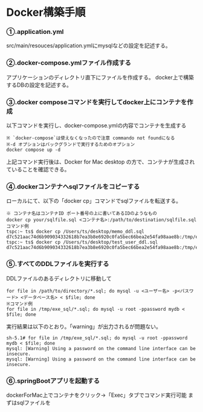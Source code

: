 # Docker構築手順

### ①.application.yml
src/main/resouces/application.ymlにmysqlなどの設定を記述する。

### ②.docker-compose.ymlファイル作成する
アプリケーションのディレクトリ直下にファイルを作成する。
docker上で構築するDBの設定を記述する。

### ③.docker composeコマンドを実行してdocker上にコンテナを作成
以下コマンドを実行し、docker-compose.ymlの内容でコンテナを生成する
```docket
※ `docker-compose`は使えなくなったので注意 commando not foundになる
※-d オプションはバックグランドで実行するためのオプション
docker compose up -d
```
上記コマンド実行後は、Docker for Mac desktop の方で、コンテナが生成されていることを確認できる。

### ④.dockerコンテナへsqlファイルをコピーする
ローカルにて、以下の「docker cp」コマンドでsqlファイルを転送する。
```
※ コンテナ名はコンテナID ポート番号の上に書いてあるIDのようなもの
docker cp your/sqlfile.sql <コンテナ名>:/path/to/destination/sqlfile.sql
コマンド例
tspc:~ ts$ docker cp /Users/ts/desktop/memo_ddl.sql d7c521aac74d6b909034332618b7ea3b8e6920c0fa5bec66bea2e54fa98aae8b:/tmp/exe_sql/memo_ddl.sql
tspc:~ ts$ docker cp /Users/ts/desktop/test_user_ddl.sql d7c521aac74d6b909034332618b7ea3b8e6920c0fa5bec66bea2e54fa98aae8b:/tmp/exe_sql/test_user_ddl.sql
```

### ⑤.すべてのDDLファイルを実行する
DDLファイルのあるディレクトリに移動して
```declarative
for file in /path/to/directory/*.sql; do mysql -u <ユーザー名> -p<パスワード> <データベース名> < $file; done
※コマンド例
for file in /tmp/exe_sql/*.sql; do mysql -u root -ppassword mydb < $file; done
```
実行結果は以下のとおり。「warning」が出力されるが問題ない。
```declarative
sh-5.1# for file in /tmp/exe_sql/*.sql; do mysql -u root -ppassword mydb < $file; done
mysql: [Warning] Using a password on the command line interface can be insecure.
mysql: [Warning] Using a password on the command line interface can be insecure.
```

### ⑥.springBootアプリを起動する

dockerForMac上でコンテナをクリック→「Exec」タブでコマンド実行可能
まずはsqlファイルを







